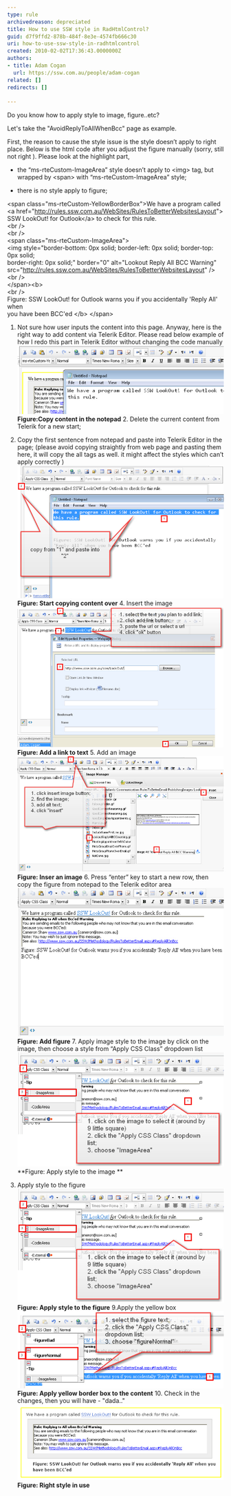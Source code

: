 ```yaml
---
type: rule
archivedreason: depreciated
title: How to use SSW style in RadHtmlControl?
guid: d7f9ffd2-878b-484f-8e3e-4574fb666c30
uri: how-to-use-ssw-style-in-radhtmlcontrol
created: 2010-02-02T17:36:43.0000000Z
authors:
- title: Adam Cogan
  url: https://ssw.com.au/people/adam-cogan
related: []
redirects: []

---
```


Do you know how to apply style to image, figure..etc?

Let's take the "AvoidReplyToAllWhenBcc" page as example.

<!--endintro-->
 First, the reason to cause the style issue is the style doesn’t apply to right place. Below is the html code after you adjust the figure manually (sorry, still not right ). Please look at the highlight part, 

* the “ms-rteCustom-ImageArea” style doesn’t apply to &lt;img&gt; tag, but wrapped by &lt;span&gt; with “ms-rteCustom-ImageArea” style;


* there is no style apply to figure;


<font class="ms-rteCustom-CodeArea">&lt;span class="ms-rteCustom-YellowBorderBox"&gt;We have a program called &lt;a href="<a shape="rect" href="/WebSites/RulesToBetterWebsitesLayout">http://rules.ssw.com.au/WebSites/RulesToBetterWebsitesLayout</a>"&gt;<br>
        SSW LookOut! for Outlook&lt;/a&gt; to check for this rule.<br>
        &lt;br /&gt;<br>
        &lt;br /&gt;<br>
       <font class="ms-rteCustom-Highlight">&lt;span class="ms-rteCustom-ImageArea"&gt;<br>
</font>            &lt;img style="border-bottom: 0px solid; border-left: 0px solid; border-top: 0px solid;<br>
                border-right: 0px solid;" border="0" alt="Lookout Reply All BCC Warning" src="<a shape="rect" href="/WebSites/RulesToBetterWebsitesLayout">http://rules.ssw.com.au/WebSites/RulesToBetterWebsitesLayout</a>" /&gt;<br>
            &lt;br /&gt;<br>
       <font class="ms-rteCustom-Highlight">&lt;/span&gt;</font>&lt;b&gt;<br>
            &lt;br /&gt;<br>
            Figure: SSW LookOut! for Outlook warns you if you accidentally 'Reply All' when<br>
            you have been BCC'ed  &lt;/b&gt; &lt;/span&gt;</font>
 1.  Not sure how user inputs the  content into this page. Anyway, here is the right way to add content via Telerik Editor. Please read below example of how I redo this part in Telerik Editor without changing the code manually
![Copy content in notepad](SaveContentInNotePad.jpg)
**Figure:Copy content in the notepad** 2. Delete the current content from Telerik for a new start;

 3. Copy the first sentence from notepad and paste into Telerik Editor in the page; (please avoid copying straightly from web page and pasting them here, it will copy the all tags as well. it might affect the styles which can’t apply correctly )
![Start copying content over](CopyFromNotePad.jpg)
**Figure: Start copying content over** 4. Insert the image
![Insert an image](InsertImage.jpg)
**Figure: Add a link to text** 5. Add an image
![Insert an image](ApplyStyleInsertImage.jpg)
**Figure: Inser an image** 6. Press “enter” key to start a new row, then copy the figure from notepad to the Telerik editor area
![Add figure](ApplyStyleAddFigure.jpg)
**Figure: Add figure** 7. Apply image style to the image by click on the image, then choose a style from “Apply CSS Class” dropdown list
![Apply style to the image](ApplyStyleImageArea.jpg)
**Figure: Apply style to the image
** 
 8. Apply style to the figure
![Apply style to the image](ApplyStyleImageArea.jpg)
**Figure: Apply style to the figure** 9.Apply the yellow box
![Apply style to the figure](ApplyStyleFigure.jpg)
**Figure: Apply yellow border box to the content** 10. Check in the changes, then you will have - "dada.."
![Right stlye in use](ApplyStyleResult.jpg)
**Figure: Right style in use**
